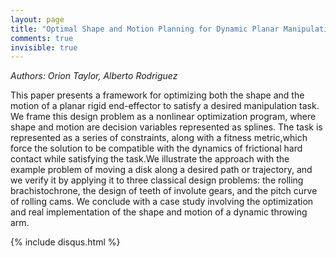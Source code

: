 ```yaml
---
layout: page
title: "Optimal Shape and Motion Planning for Dynamic Planar Manipulation"
comments: true
invisible: true
---
```


<p class="text-left"><i>Authors: Orion Taylor, Alberto Rodriguez</i></p>

This paper presents a framework for optimizing both the shape and the motion of a planar rigid end-effector to satisfy a desired manipulation task. We frame this design problem as a nonlinear optimization program, where shape and motion are decision variables represented as splines. The task is represented as a series of constraints, along with a fitness metric,which force the solution to be compatible with the dynamics of frictional hard contact while satisfying the task.We illustrate the approach with the example problem of moving a disk along a desired path or trajectory, and we verify it by applying it to three classical design problems: the rolling brachistochrone, the design of teeth of involute gears, and the pitch curve of rolling cams. We conclude with a case study involving the optimization and real implementation of the shape and motion of a dynamic throwing arm.

{% include disqus.html %}